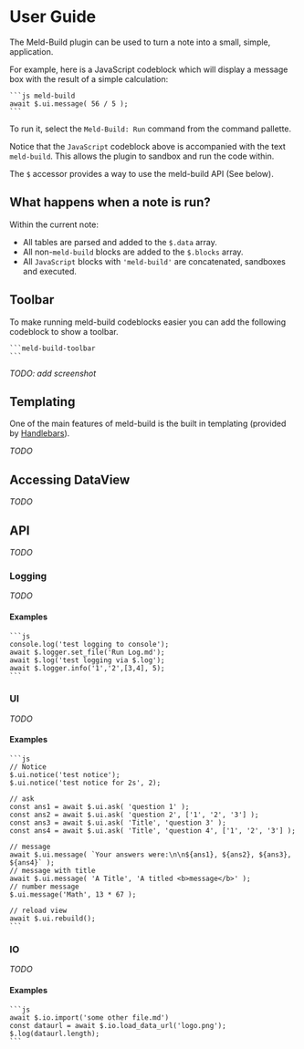 # User Guide

The Meld-Build plugin can be used to turn a note into a small, simple, application.

For example, here is a JavaScript codeblock which will display a message box with the result of a simple calculation:
````
```js meld-build
await $.ui.message( 56 / 5 );
```
````
To run it, select the `Meld-Build: Run` command from the command pallette.

Notice that the `JavaScript` codeblock above is accompanied with the text `meld-build`. This allows the plugin to sandbox and run the code within.

The `$` accessor provides a way to use the meld-build API (See below).

## What happens when a note is run?

Within the current note:
- All tables are parsed and added to the `$.data` array.
- All non-`meld-build` blocks are added to the `$.blocks` array.
- All `JavaScript` blocks with `'meld-build'` are concatenated, sandboxes and executed.

## Toolbar

To make running meld-build codeblocks easier you can add the following codeblock to show a toolbar.

````
```meld-build-toolbar
```
````

_TODO: add screenshot_

## Templating

One of the main features of meld-build is the built in templating (provided by [Handlebars](https://handlebarsjs.com/)).

_TODO_

## Accessing DataView

_TODO_

## API

_TODO_

### Logging

_TODO_

#### Examples
````
```js
console.log('test logging to console');
await $.logger.set_file('Run Log.md');
await $.log('test logging via $.log');
await $.logger.info('1','2',[3,4], 5);
```
````

### UI

_TODO_

#### Examples
````
```js
// Notice
$.ui.notice('test notice');
$.ui.notice('test notice for 2s', 2);

// ask
const ans1 = await $.ui.ask( 'question 1' );
const ans2 = await $.ui.ask( 'question 2', ['1', '2', '3'] );
const ans3 = await $.ui.ask( 'Title', 'question 3' );
const ans4 = await $.ui.ask( 'Title', 'question 4', ['1', '2', '3'] );

// message
await $.ui.message( `Your answers were:\n\n${ans1}, ${ans2}, ${ans3}, ${ans4}` );
// message with title
await $.ui.message( 'A Title', 'A titled <b>message</b>' );
// number message
$.ui.message('Math', 13 * 67 );

// reload view
await $.ui.rebuild();
```
````

### IO

_TODO_

#### Examples
````
```js
await $.io.import('some other file.md')
const dataurl = await $.io.load_data_url('logo.png');
$.log(dataurl.length);
```
````